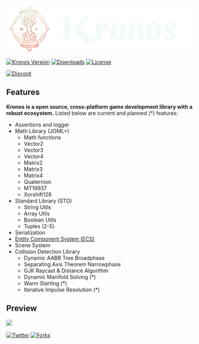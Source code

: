 ![logo](.githubassets/kronos_logo.svg)

[![Kronos Version](https://img.shields.io/badge/version-alpha%200.1-lightgrey)](https://acidfrog.net/)
[![Downloads](https://img.shields.io/github/downloads/tempsies/kronos/total)](https://github.com/Tempsies/Kronos)
[![License](https://img.shields.io/github/license/tempsies/kronos)](https://www.mozilla.org/en-US/MPL/2.0/)

[![Discord](https://img.shields.io/discord/880676053729837057?color=blue&label=discord&logo=Discord)](https://discord.gg/ChBNXJUvx2)

## Features
**Kronos is a open source, cross-platform game development library with a robust ecosystem.** Listed below are current and planned (\*) features:
- Assertions and logger
- Math Library (JOML+)
  - Math functions
  - Vector2
  - Vector3
  - Vector4
  - Matrix2
  - Matrix3
  - Matrix4
  - Quaternion
  - MT19937
  - Xorshift128
- Standard Library (STD)
  - String Utils
  - Array Utils
  - Boolean Utils
  - Tuples (2-5)
- Serialization
- [Entity Component System (ECS)](https://github.com/Tempsies/Apollo)
- Scene System
- Collision Detection Library
  - Dynamic AABB Tree Broadphase
  - Separating Axis Theorem Narrowphase
  - GJK Raycast & Distance Algorithm
  - Dynamic Manifold Solving (\*)
  - Warm Starting (\*)
  - Iterative Impulse Resolution (\*)

## Preview
![](.githubassets/screenshot_1.gif)

[![Twitter](https://img.shields.io/twitter/follow/AcidFrogLLC?style=social)](https://twitter.com/AcidFrogLLC)
[![Forks](https://img.shields.io/github/forks/tempsies/kronos?style=social)](https://github.com/Tempsies/Kronos)
